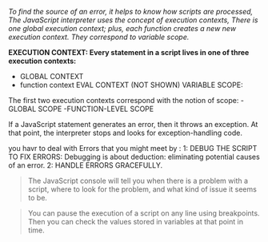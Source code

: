 *To find the source of an error, it helps to know how scripts are processed, The JavaScript interpreter uses the concept of execution contexts, There is one global execution context; plus, each function creates a new new execution context. They correspond to variable scope.*

**EXECUTION CONTEXT: Every statement in a script lives in one of three execution contexts:**
- GLOBAL CONTEXT
- function context
EVAL CONTEXT (NOT SHOWN)
VARIABLE SCOPE:

The first two execution contexts correspond with the notion of scope:
-GLOBAL SCOPE
-FUNCTION-LEVEL SCOPE

If a JavaScript statement generates an error, then it throws an exception.
At that point, the interpreter stops and looks for exception-handling code.

you havr to deal with Errors that you might meet by :
1: DEBUG THE SCRIPT TO FIX ERRORS: Debugging is about deduction: eliminating potential causes of an
error.
2: HANDLE ERRORS GRACEFULLY.

> The JavaScript console will tell you when there is a problem with a script,
where to look for the problem, and what kind of issue it seems to be.

> You can pause the execution of a script on any line using breakpoints. Then you can check the
values stored in variables at that point in time.
